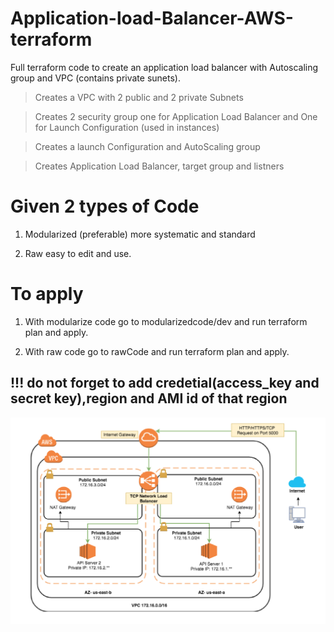 # Application-load-Balancer-AWS-terraform
Full terraform code to create an application load balancer with Autoscaling group and VPC (contains private sunets).

> Creates a VPC with 2 public and 2 private Subnets

> Creates 2 security group one for Application Load Balancer and  One for Launch Configuration (used in instances)

> Creates a launch Configuration and AutoScaling group

> Creates Application Load Balancer, target group and listners


# Given 2 types of Code 

1. Modularized (preferable)
   more systematic and standard
   
2. Raw 
   easy to edit and use. 
   
# To apply 
  
1.  With modularize code go to modularizedcode/dev and run terraform plan and apply.

2.  With raw code go to rawCode and run terraform plan and apply.

## !!! do not forget to add credetial(access_key and secret key),region and AMI id of that region

![alt text](https://github.com/sarthakAWM/Application-load-Balancer-AWS-terraform/blob/master/diagram.png?raw=true)

